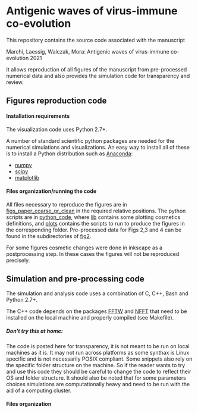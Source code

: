 # Antigenic waves of virus-immune co-evolution


This repository contains the source code associated with the manuscript

Marchi, Laessig, Walczak, Mora: Antigenic waves of virus-immune co-evolution 2021

It allows reproduction of all figures of the manuscript from pre-processed numerical data and also provides the simulation code for transparency and review.


## Figures reproduction code

#### Installation requirements

The visualization code uses Python 2.7+.

A number of standard scientific python packages are needed for the numerical simulations and visualizations. An easy way to install all of these is to install a Python distribution such as [Anaconda](https://www.anaconda.com/):

- [numpy](https://numpy.org/)
- [scipy](https://www.scipy.org/)
- [matplotlib](https://matplotlib.org/stable/index.html)


#### Files organization/running the code

All files necessary to reproduce the figures are in [figs_paper_coarse_gr_clean](./figs_paper_coarse_gr_clean) in the required relative positions.
The python scripts are in [python_code](./figs_paper_coarse_gr_clean/python_code), where [lib](./figs_paper_coarse_gr_clean/python_code/lib) contains some plotting cosmetics definitions, and [plots](./figs_paper_coarse_gr_clean/python_code/plots) contains the scripts to run to produce the figures in the corresponding folder. Pre-processed data for Figs 2,3 and 4 can be found in the subdirectories of [fig2](./figs_paper_coarse_gr_clean/fig2).

For some figures cosmetic changes were done in inkscape as a postprocessing step. In these cases the figures will not be reproduced precisely.

## Simulation and pre-processing code


The simulation and analysis code uses a combination of C, C++, Bash and Python 2.7+. 

The C++ code depends on the packages [FFTW](http://www.fftw.org/) and [NFFT](https://www-user.tu-chemnitz.de/~potts/nfft/) that need to be installed on the local machine and properly compiled (see Makefile).


##### Don't try this at home:
The code is posted here for transparency, it is not meant to be run on local machines as it is. It may not run across platforms as some synthax is Linux specific and is not necessarily POSIX compliant. 
Some snippets also rely on the specific folder structure on the machine. So if the reader wants to try and use this code they should be careful to change the code to reflect their OS and folder structure. 
It should also be noted that for some parameters choices simulations are computationally heavy and need to be run with the aid of a computing cluster.

#### Files organization


